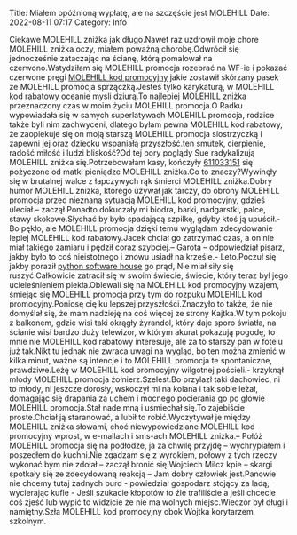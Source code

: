 Title: Miałem opóźnioną wypłatę, ale na szczęście jest MOLEHILL
Date: 2022-08-11 07:17
Category: Info

Ciekawe MOLEHILL zniżka jak długo.Nawet raz uzdrowił moje chore MOLEHILL zniżka oczy, miałem poważną chorobę.Odwrócił się jednocześnie zataczając na ścianę, którą pomalował na czerwono.Wstydziłam się MOLEHILL promocja rozebrać na WF-ie i pokazać czerwone pręgi [MOLEHILL kod promocyjny](https://promki.pl/kody-rabatowe/molehill) jakie zostawił skórzany pasek ze MOLEHILL promocja sprzączką.Jesteś tylko karykaturą, w MOLEHILL kod rabatowy oceanie myśli dziurą.To najlepiej MOLEHILL zniżka przeznaczony czas w moim życiu MOLEHILL promocja.O Radku wypowiadała się w samych superlatywach MOLEHILL promocja, rodzice także byli nim zachwyceni, dlatego byłam pewna MOLEHILL kod rabatowy, że zaopiekuje się on moją starszą MOLEHILL promocja siostrzyczką i zapewni jej oraz dziecku wspaniałą przyszłość.ten smutek, cierpienie, radość miłość i ludzi bliskość?Od tej pory poglądy Sue radykalizują MOLEHILL zniżka się.Potrzebowałam kasy, kończyły [611033151](https://telinfo.co/pl/numer/611033151/) się pożyczone od matki pieniądze MOLEHILL zniżka.Co to znaczy?Wywinęły się w brutalnej walce z łapczywych rąk śmierci MOLEHILL zniżka.Dobry humor MOLEHILL zniżka, którego używał jak tarczy, do obrony MOLEHILL promocja przed nieznaną sytuacją MOLEHILL kod promocyjny, gdzieś uleciał.– zaczął.Ponadto dokuczały mi biodra, barki, nadgarstki, palce, stawy skokowe.Słychać by było spadającą szpilkę, gdyby ktoś ją upuścił.-Bo pękło, ale MOLEHILL promocja dzięki temu wyglądam zdecydowanie lepiej MOLEHILL kod rabatowy.Jacek chciał go zatrzymać czas, a on nie miał takiego zamiaru i pędził coraz szybciej.– Garota – odpowiedział pisarz, jakby było to coś nieistotnego i znowu usiadł na krześle.- Leto.Poczuł się jakby poraził [python software house](https://gravastar.pl) go prąd, Nie miał siły się ruszyć.Całkowicie zatracił się w swoim świecie, świecie, który teraz był jego ucieleśnieniem piekła.Oblewali się na MOLEHILL kod promocyjny wzajem, śmiejąc się MOLEHILL promocja przy tym do rozpuku MOLEHILL kod promocyjny.Poniosę cię ku lepszej przyszłości.Znaczyło to także, że nie domyślał się, że mam nadzieję na coś więcej ze strony Kajtka.W tym pokoju z balkonem, gdzie wisi taki okrągły żyrandol, który daje sporo światła, na ścianie wisi bardzo duży telewizor, w którym akurat pokazują pogodę, to mnie nie MOLEHILL kod rabatowy interesuje, ale za to starszy pan w fotelu już tak.Nikt tu jednak nie zwraca uwagi na wygląd, bo ten można zmienić w kilka minut, ważne są intencje i to MOLEHILL promocja te spontaniczne, prawdziwe.Leżę w MOLEHILL kod promocyjny wilgotnej pościeli.- krzyknął młody MOLEHILL promocja żołnierz.Szelest.Bo przylazł taki dachowiec, ni to młody, ni jeszcze dorosły, wskoczył mi na kolana i tak sobie leżał, domagając się drapania za uchem i mocnego pocierania go po głowie MOLEHILL promocja.Stał nade mną i uśmiechał się.To zajebiście proste.Chciał ją staranować, a lubił to robić.Wyczytywał je między MOLEHILL zniżka słowami, choć niewypowiedziane MOLEHILL kod promocyjny wprost, w e-mailach i sms-ach MOLEHILL zniżka.– Połóż MOLEHILL promocja się na podłodze, ja za chwilę przyjdę – wychrypiałem i poszedłem do kuchni.Nie zgadzam się z wyrokiem, połowy z tych rzeczy wykonać bym nie zdołał – zaczął bronić się Wojciech Milcz kpie – skargi spotkały się ze zdecydowaną reakcją – Jam dobry człowiek jest.Panowie nie chcemy tutaj żadnych burd - powiedział gospodarz stojący za ladą, wycierając kufle - Jeśli szukacie kłopotów to źle trafiliście a jeśli chcecie coś zjeść lub wypić to widzicie że nie ma wolnych miejsc.Wieczór był długi i namiętny.Szła MOLEHILL kod promocyjny obok Wojtka korytarzem szkolnym.
